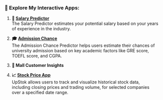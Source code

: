 ### 🚀 Explore My Interactive Apps:

1. **💼 [Salary Predictor](https://sal-pred.streamlit.app/)**  
   The Salary Predictor estimates your potential salary based on your years of experience in the industry.

2. **🎓 [Admission Chance](https://add-chance.streamlit.app/)**  
   The Admission Chance Predictor helps users estimate their chances of university admission based on key academic factors like GRE score, TOEFL score, and CGPA.
   
4. **🏬 Mall Customer Insights**  
   <!--Understand customer behavior in a mall setting to improve business strategies.-->

5. **📈 [Stock Price App](https://upstok.streamlit.app/)**  
   UpStok allows users to track and visualize historical stock data, including closing prices and trading volume, for selected companies over a specified date range.

